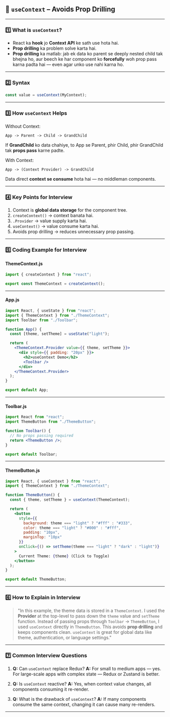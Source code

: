 ## 🧠 **`useContext` – Avoids Prop Drilling**

---

### **1️⃣ What is `useContext`?**

* React ka **hook** jo **Context API** ke sath use hota hai.
* **Prop drilling** ka problem solve karta hai.
* **Prop drilling** ka matlab: jab ek data ko parent se deeply nested child tak bhejna ho, aur beech ke har component ko **forcefully** woh prop pass karna padta hai — even agar unko use nahi karna ho.

---

### **2️⃣ Syntax**

```jsx
const value = useContext(MyContext);
```

---

### **3️⃣ How `useContext` Helps**

Without Context:

```plaintext
App -> Parent -> Child -> GrandChild
```

If **GrandChild** ko data chahiye, to App se Parent, phir Child, phir GrandChild tak **props pass** karne padte.

With Context:

```plaintext
App -> (Context Provider) -> GrandChild
```

Data direct **context se consume** hota hai — no middleman components.

---

### **4️⃣ Key Points for Interview**

1. Context is **global data storage** for the component tree.
2. `createContext()` → context banata hai.
3. `.Provider` → value supply karta hai.
4. `useContext()` → value consume karta hai.
5. Avoids prop drilling → reduces unnecessary prop passing.

---

### **5️⃣ Coding Example for Interview**

#### **ThemeContext.js**

```jsx
import { createContext } from "react";

export const ThemeContext = createContext();
```

---

#### **App.js**

```jsx
import React, { useState } from "react";
import { ThemeContext } from "./ThemeContext";
import Toolbar from "./Toolbar";

function App() {
  const [theme, setTheme] = useState("light");

  return (
    <ThemeContext.Provider value={{ theme, setTheme }}>
      <div style={{ padding: "20px" }}>
        <h2>useContext Demo</h2>
        <Toolbar />
      </div>
    </ThemeContext.Provider>
  );
}

export default App;
```

---

#### **Toolbar.js**

```jsx
import React from "react";
import ThemeButton from "./ThemeButton";

function Toolbar() {
  // No props passing required
  return <ThemeButton />;
}

export default Toolbar;
```

---

#### **ThemeButton.js**

```jsx
import React, { useContext } from "react";
import { ThemeContext } from "./ThemeContext";

function ThemeButton() {
  const { theme, setTheme } = useContext(ThemeContext);

  return (
    <button
      style={{
        background: theme === "light" ? "#fff" : "#333",
        color: theme === "light" ? "#000" : "#fff",
        padding: "10px",
        marginTop: "10px"
      }}
      onClick={() => setTheme(theme === "light" ? "dark" : "light")}
    >
      Current Theme: {theme} (Click to Toggle)
    </button>
  );
}

export default ThemeButton;
```

---

### **6️⃣ How to Explain in Interview**

> "In this example, the theme data is stored in a `ThemeContext`.
> I used the **Provider** at the top-level to pass down the `theme` value and `setTheme` function.
> Instead of passing props through `Toolbar` → `ThemeButton`, I used `useContext` directly in `ThemeButton`.
> This avoids **prop drilling** and keeps components clean.
> `useContext` is great for global data like theme, authentication, or language settings."

---

### **7️⃣ Common Interview Questions**

1. **Q:** Can `useContext` replace Redux?
   **A:** For small to medium apps — yes. For large-scale apps with complex state — Redux or Zustand is better.

2. **Q:** Is `useContext` reactive?
   **A:** Yes, when context value changes, all components consuming it re-render.

3. **Q:** What is the drawback of `useContext`?
   **A:** If many components consume the same context, changing it can cause many re-renders.

---

